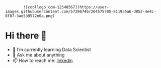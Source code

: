 
            ![coollogo_com-12548567](https://user-images.githubusercontent.com/57296740/204575705-8119a5a6-d852-4e4c-8f87-3ae539572e0a.png)

# Hi there 👋


- 🌱 I’m currently learning Data Scientist
- 💬 Ask me about anything
- 📫 How to reach me: [linkedin](https://www.linkedin.com/in/salmanfaishal/)

